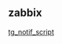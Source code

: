 ## zabbix


[tg_notif_script](https://github.com/Technoraul/zabbix/tree/master/telegram_notif_script)
